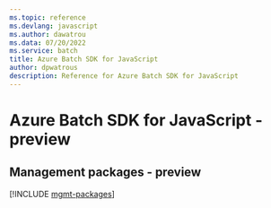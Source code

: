 ```yaml
---
ms.topic: reference
ms.devlang: javascript
ms.author: dawatrou
ms.data: 07/20/2022
ms.service: batch
title: Azure Batch SDK for JavaScript
author: dpwatrous
description: Reference for Azure Batch SDK for JavaScript
---
```

# Azure Batch SDK for JavaScript - preview

## Management packages - preview
[!INCLUDE [mgmt-packages](batch-mgmt-index.md)]
